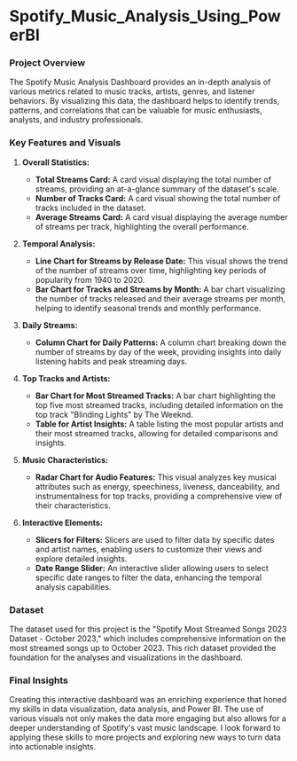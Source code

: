 # Spotify_Music_Analysis_Using_PowerBI

### Project Overview

The Spotify Music Analysis Dashboard provides an in-depth analysis of various metrics related to music tracks, artists, genres, and listener behaviors. By visualizing this data, the dashboard helps to identify trends, patterns, and correlations that can be valuable for music enthusiasts, analysts, and industry professionals.

### Key Features and Visuals

1. **Overall Statistics:**
   - **Total Streams Card:** A card visual displaying the total number of streams, providing an at-a-glance summary of the dataset's scale.
   - **Number of Tracks Card:** A card visual showing the total number of tracks included in the dataset.
   - **Average Streams Card:** A card visual displaying the average number of streams per track, highlighting the overall performance.

2. **Temporal Analysis:**
   - **Line Chart for Streams by Release Date:** This visual shows the trend of the number of streams over time, highlighting key periods of popularity from 1940 to 2020.
   - **Bar Chart for Tracks and Streams by Month:** A bar chart visualizing the number of tracks released and their average streams per month, helping to identify seasonal trends and monthly performance.

3. **Daily Streams:**
   - **Column Chart for Daily Patterns:** A column chart breaking down the number of streams by day of the week, providing insights into daily listening habits and peak streaming days.

4. **Top Tracks and Artists:**
   - **Bar Chart for Most Streamed Tracks:** A bar chart highlighting the top five most streamed tracks, including detailed information on the top track "Blinding Lights" by The Weeknd.
   - **Table for Artist Insights:** A table listing the most popular artists and their most streamed tracks, allowing for detailed comparisons and insights.

5. **Music Characteristics:**
   - **Radar Chart for Audio Features:** This visual analyzes key musical attributes such as energy, speechiness, liveness, danceability, and instrumentalness for top tracks, providing a comprehensive view of their characteristics.

6. **Interactive Elements:**
   - **Slicers for Filters:** Slicers are used to filter data by specific dates and artist names, enabling users to customize their views and explore detailed insights.
   - **Date Range Slider:** An interactive slider allowing users to select specific date ranges to filter the data, enhancing the temporal analysis capabilities.

### Dataset

The dataset used for this project is the "Spotify Most Streamed Songs 2023 Dataset - October 2023," which includes comprehensive information on the most streamed songs up to October 2023. This rich dataset provided the foundation for the analyses and visualizations in the dashboard.

### Final Insights

Creating this interactive dashboard was an enriching experience that honed my skills in data visualization, data analysis, and Power BI. The use of various visuals not only makes the data more engaging but also allows for a deeper understanding of Spotify's vast music landscape. I look forward to applying these skills to more projects and exploring new ways to turn data into actionable insights.

